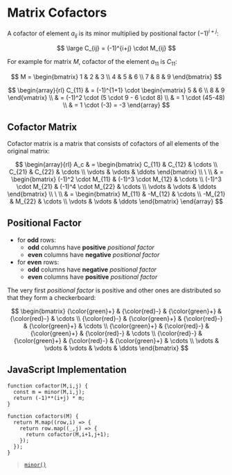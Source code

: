 # Matrix Cofactors

A cofactor of element $a_{ij}$ is its minor multiplied by positional factor $(-1)^{i+j}$:

$$
\large
C_{ij} = (-1)^{i+j} \cdot M_{ij}
$$

For example for matrix $M$, cofactor of the element $a_{11}$ is $C_{11}$:


$$
M = \begin{bmatrix}
1 & 2 & 3
\\
4 & 5 & 6
\\
7 & 8 & 9
\end{bmatrix}
$$

$$
\begin{array}{rl}
C_{11} & = (-1)^{1+1} \cdot \begin{vmatrix}
5 & 6
\\
8 & 9
\end{vmatrix}
\\
& = (-1)^2 \cdot (5 \cdot 9 - 6 \cdot 8)
\\
& = 1 \cdot (45-48)
\\
& = 1 \cdot (-3) = -3
\end{array}
$$

## Cofactor Matrix 
Cofactor matrix is a matrix that consists of cofactors of all elements of the original matrix:

$$
\begin{array}{rl}
A_c & = \begin{bmatrix}
C_{11} & C_{12} & \cdots
\\
C_{21} & C_{22} & \cdots
\\
\vdots & \vdots & \ddots
\end{bmatrix}
\\
\ 
\\
& = \begin{bmatrix}
(-1)^2 \cdot M_{11} & (-1)^3 \cdot M_{12} & \cdots
\\
(-1)^3 \cdot M_{21} & (-1)^4 \cdot M_{22} & \cdots
\\
\vdots & \vdots & \ddots
\end{bmatrix}
\\
\ 
\\
& = \begin{bmatrix}
M_{11} & -M_{12} & \cdots
\\
-M_{21} & M_{22} & \cdots
\\
\vdots & \vdots & \ddots
\end{bmatrix}
\end{array}
$$

## Positional Factor

- for **odd** rows:
  - **odd** columns have **positive** _positional factor_
  - **even** columns have **negative** _positional factor_
- for **even** rows:
  - **odd** columns have **negative** _positional factor_
  - **even** columns have **positive** _positional factor_

 The very first _positional factor_ is positive and other ones are distributed so that they form a checkerboard:
 
 $$
 \begin{bmatrix}
 {\color{green}+} & {\color{red}-} &  {\color{green}+} & {\color{red}-} & \cdots
 \\
{\color{red}-} &  {\color{green}+} & {\color{red}-} & {\color{green}+} & \cdots
\\
 {\color{green}+} & {\color{red}-} &  {\color{green}+} & {\color{red}-} & \cdots
 \\
 {\color{red}-} &  {\color{green}+} & {\color{red}-} & {\color{green}+} & \cdots
 \\
 \vdots & \vdots & \vdots & \vdots & \ddots
 \end{bmatrix}
 $$

 ## JavaScript Implementation

```
function cofactor(M,i,j) {
  const m = minor(M,i,j);
  return (-1)**(i+j) * m;
}

function cofactors(M) {
  return M.map((row,i) => {
    return row.map((_,j) => {
      return cofactor(M,i+1,j+1);
    });
  });
}
```

> [`minor()`](https://github.com/damianc/math-notes/blob/master/matrices/matrix-minor.md#javascript-implementation)
